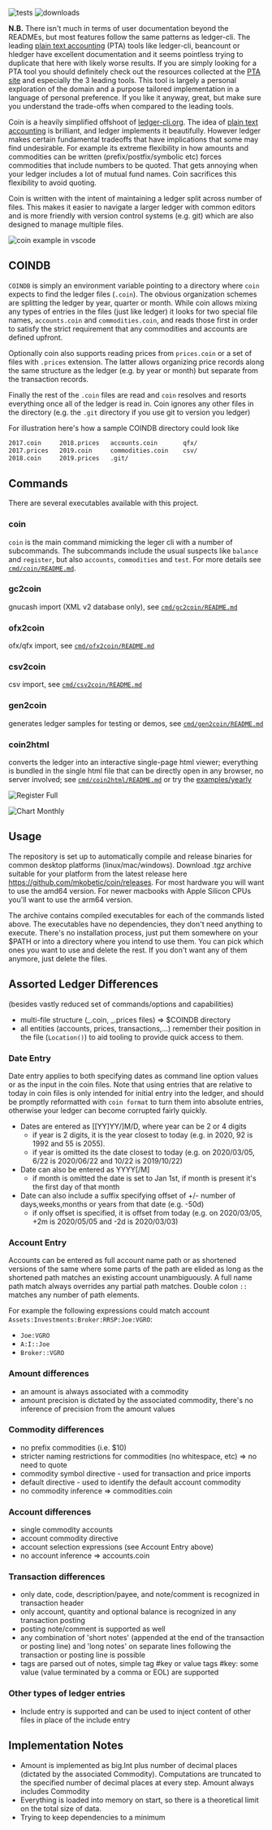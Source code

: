 ![tests](https://github.com/mkobetic/coin/actions/workflows/test.yaml/badge.svg)
![downloads](https://img.shields.io/github/downloads/mkobetic/coin/total.svg)

**N.B.** There isn't much in terms of user documentation beyond the READMEs, but most features follow the same patterns as ledger-cli. The leading [plain text accounting](https://plaintextaccounting.org/) (PTA) tools like ledger-cli, beancount or hledger have excellent documentation and it seems pointless trying to duplicate that here with likely worse results. If you are simply looking for a PTA tool you should definitely check out the resources collected at the [PTA site](https://plaintextaccounting.org/) and especially the 3 leading tools. This tool is largely a personal exploration of the domain and a purpose tailored implementation in a language of personal preference. If you like it anyway, great, but make sure you understand the trade-offs when compared to the leading tools.

Coin is a heavily simplified offshoot of [ledger-cli.org](https://www.ledger-cli.org/). The idea of [plain text accounting](https://plaintextaccounting.org/) is brilliant, and ledger implements it beautifully. However ledger makes certain fundamental tradeoffs that have implications that some may find undesirable. For example its extreme flexibility in how amounts and commodities can be written (prefix/postfix/symbolic etc) forces commodities that include numbers to be quoted. That gets annoying when your ledger includes a lot of mutual fund names. Coin sacrifices this flexibility to avoid quoting.

Coin is written with the intent of maintaining a ledger split across number of files. This makes it easier to navigate a larger ledger with common editors and is more friendly with version control systems (e.g. git) which are also designed to manage multiple files.

![coin example in vscode](https://github.com/mkobetic/coin/assets/871693/a9998caf-7bd5-4d04-9990-0f319e06ff87)

## COINDB

`COINDB` is simply an environment variable pointing to a directory where `coin` expects to find the ledger files (`.coin`). The obvious organization schemes are splitting the ledger by year, quarter or month. While coin allows mixing any types of entries in the files (just like ledger) it looks for two special file names, `accounts.coin` and `commodities.coin`, and reads those first in order to satisfy the strict requirement that any commodities and accounts are defined upfront.

Optionally coin also supports reading prices from `prices.coin` or a set of files with `.prices` extension. The latter allows organizing price records along the same structure as the ledger (e.g. by year or month) but separate from the transaction records.

Finally the rest of the `.coin` files are read and `coin` resolves and resorts everything once all of the ledger is read in. Coin ignores any other files in the directory (e.g. the `.git` directory if you use git to version you ledger)

For illustration here's how a sample COINDB directory could look like

```bash
2017.coin     2018.prices   accounts.coin       qfx/
2017.prices   2019.coin     commodities.coin    csv/
2018.coin     2019.prices   .git/
```

## Commands

There are several executables available with this project.

### coin

`coin` is the main command mimicking the leger cli with a number of subcommands. The subcommands include the usual suspects like `balance` and `register`, but also `accounts`, `commodities` and `test`. For more details see [`cmd/coin/README.md`](https://github.com/mkobetic/coin/blob/master/cmd/coin/README.md).

### gc2coin

gnucash import (XML v2 database only), see [`cmd/gc2coin/README.md`](https://github.com/mkobetic/coin/blob/master/cmd/gc2coin/README.md)

### ofx2coin

ofx/qfx import, see [`cmd/ofx2coin/README.md`](https://github.com/mkobetic/coin/blob/master/cmd/ofx2coin/README.md)

### csv2coin

csv import, see [`cmd/csv2coin/README.md`](https://github.com/mkobetic/coin/blob/master/cmd/csv2coin/README.md)

### gen2coin

generates ledger samples for testing or demos, see [`cmd/gen2coin/README.md`](https://github.com/mkobetic/coin/blob/master/cmd/gen2coin/README.md)

### coin2html

converts the ledger into an interactive single-page html viewer; everything is bundled in the single html file that can be directly open in any browser, no server involved; see [`cmd/coin2html/README.md`](https://github.com/mkobetic/coin/blob/master/cmd/coin2html/README.md) or try the [examples/yearly](https://mkobetic.github.io/coin/)

![Register Full](https://github.com/mkobetic/coin/assets/871693/8bc5704e-cd03-42c0-b4ca-828c51f8fec8)

![Chart Monthly](https://github.com/mkobetic/coin/assets/871693/d640b4a4-1cd2-4faf-8fbd-0c10f3cc90b3)

## Usage

The repository is set up to automatically compile and release binaries for common desktop platforms (linux/mac/windows). Download .tgz archive suitable for your platform from the latest release here https://github.com/mkobetic/coin/releases. For most hardware you will want to use the amd64 version. For newer macbooks with Apple Silicon CPUs you'll want to use the arm64 version.

The archive contains compiled executables for each of the commands listed above. The executables have no dependencies, they don't need anything to execute. There's no installation process, just put them somewhere on your $PATH or into a directory where you intend to use them. You can pick which ones you want to use and delete the rest.
If you don't want any of them anymore, just delete the files.

## Assorted Ledger Differences

(besides vastly reduced set of commands/options and capabilities)

- multi-file structure (_.coin, _.prices files) => $COINDB directory
- all entities (accounts, prices, transactions,...) remember their position in the file (`Location()`) to aid tooling to provide quick access to them.

### Date Entry

Date entry applies to both specifying dates as command line option values or as the input in the coin files.
Note that using entries that are relative to today in coin files is only intended for initial entry into the ledger,
and should be promptly reformatted with `coin format` to turn them into absolute entries, otherwise your ledger can become corrupted fairly quickly.

- Dates are entered as [[YY]YY/]M/D, where year can be 2 or 4 digits
  - if year is 2 digits, it is the year closest to today (e.g. in 2020, 92 is 1992 and 55 is 2055).
  - if year is omitted its the date closest to today (e.g. on 2020/03/05, 6/22 is 2020/06/22 and 10/22 is 2019/10/22)
- Date can also be entered as YYYY[/M]
  - if month is omitted the date is set to Jan 1st, if month is present it's the first day of that month
- Date can also include a suffix specifying offset of +/- number of days,weeks,months or years from that date (e.g. -50d)
  - if only offset is specified, it is offset from today (e.g. on 2020/03/05, +2m is 2020/05/05 and -2d is 2020/03/03)

### Account Entry

Accounts can be entered as full account name path or as shortened versions of the same where some parts of the path are elided as long as the shortened path matches an existing account unambiguously. A full name path match always overrides any partial path matches. Double colon `::` matches any number of path elements.

For example the following expressions could match account `Assets:Investments:Broker:RRSP:Joe:VGRO`:

- `Joe:VGRO`
- `A:I::Joe`
- `Broker::VGRO`

### Amount differences

- an amount is always associated with a commodity
- amount precision is dictated by the associated commodity, there's no inference of precision from the amount values

### Commodity differences

- no prefix commodities (i.e. $10)
- stricter naming restrictions for commodities (no whitespace, etc) => no need to quote
- commodity symbol directive - used for transaction and price imports
- default directive - used to identify the default account commodity
- no commodity inference => commodities.coin

### Account differences

- single commodity accounts
- account commodity directive
- account selection expressions (see Account Entry above)
- no account inference => accounts.coin

### Transaction differences

- only date, code, description/payee, and note/comment is recognized in transaction header
- only account, quantity and optional balance is recognized in any transaction posting
- posting note/comment is supported as well
- any combination of 'short notes' (appended at the end of the transaction or posting line)
  and 'long notes' on separate lines following the transaction or posting line is possible
- tags are parsed out of notes, simple tag #key or value tags #key: some value (value terminated by a comma or EOL) are supported

### Other types of ledger entries

- Include entry is supported and can be used to inject content of other files in place of the include entry

## Implementation Notes

- Amount is implemented as big.Int plus number of decimal places (dictated by the associated Commodity). Computations are truncated to the specified number of decimal places at every step. Amount always includes Commodity
- Everything is loaded into memory on start, so there is a theoretical limit on the total size of data.
- Trying to keep dependencies to a minimum
